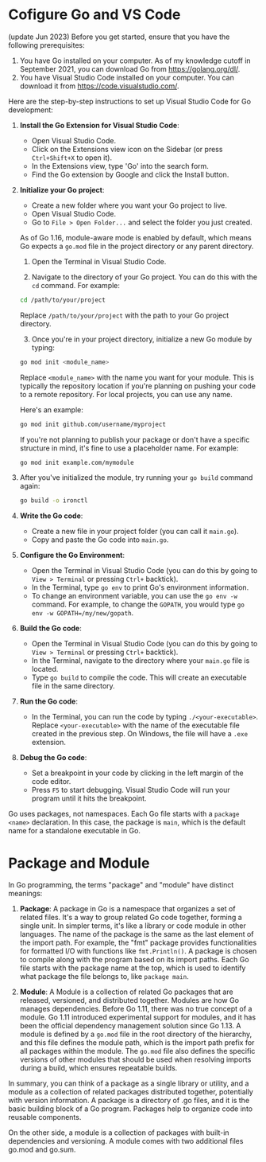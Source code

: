 # Cofigure Go and VS Code
(update Jun 2023)
Before you get started, ensure that you have the following prerequisites:

1. You have Go installed on your computer. As of my knowledge cutoff in September 2021, you can download Go from https://golang.org/dl/.
2. You have Visual Studio Code installed on your computer. You can download it from https://code.visualstudio.com/.

Here are the step-by-step instructions to set up Visual Studio Code for Go development:

1. **Install the Go Extension for Visual Studio Code**:
   - Open Visual Studio Code.
   - Click on the Extensions view icon on the Sidebar (or press `Ctrl+Shift+X` to open it).
   - In the Extensions view, type 'Go' into the search form.
   - Find the Go extension by Google and click the Install button.

2. **Initialize your Go project**:
   - Create a new folder where you want your Go project to live.
   - Open Visual Studio Code.
   - Go to `File > Open Folder...` and select the folder you just created.
  
   As of Go 1.16, module-aware mode is enabled by default, which means Go expects a `go.mod` file in the project directory or any parent directory.

   1. Open the Terminal in Visual Studio Code.

   2. Navigate to the directory of your Go project. You can do this with the `cd` command. For example:

   ```bash
   cd /path/to/your/project
   ```

   Replace `/path/to/your/project` with the path to your Go project directory.

   3. Once you're in your project directory, initialize a new Go module by typing:

   ```bash
   go mod init <module_name>
   ```

   Replace `<module_name>` with the name you want for your module. This is typically the repository location if you're planning on pushing your code to a remote repository. For local projects, you can use any name.

   Here's an example:

   ```bash
   go mod init github.com/username/myproject
   ```

   If you're not planning to publish your package or don't have a specific structure in mind, it's fine to use a placeholder name. For example:

   ```bash
   go mod init example.com/mymodule
   ```

4. After you've initialized the module, try running your `go build` command again:

   ```bash
   go build -o ironctl
   ```

4. **Write the Go code**:
   - Create a new file in your project folder (you can call it `main.go`).
   - Copy and paste the Go code into `main.go`.

5. **Configure the Go Environment**:
   - Open the Terminal in Visual Studio Code (you can do this by going to `View > Terminal` or pressing `Ctrl+` backtick).
   - In the Terminal, type `go env` to print Go's environment information.
   - To change an environment variable, you can use the `go env -w` command. For example, to change the `GOPATH`, you would type `go env -w GOPATH=/my/new/gopath`. 
   
   
   


6. **Build the Go code**:
   - Open the Terminal in Visual Studio Code (you can do this by going to `View > Terminal` or pressing `Ctrl+` backtick).
   - In the Terminal, navigate to the directory where your `main.go` file is located.
   - Type `go build` to compile the code. This will create an executable file in the same directory.

7. **Run the Go code**:
   - In the Terminal, you can run the code by typing `./<your-executable>`. Replace `<your-executable>` with the name of the executable file created in the previous step. On Windows, the file will have a `.exe` extension.

8. **Debug the Go code**:
   - Set a breakpoint in your code by clicking in the left margin of the code editor.
   - Press `F5` to start debugging. Visual Studio Code will run your program until it hits the breakpoint.

Go uses packages, not namespaces. Each Go file starts with a `package <name>` declaration. In this case, the package is `main`, which is the default name for a standalone executable in Go.

# Package and Module
In Go programming, the terms "package" and "module" have distinct meanings:

1. **Package**: A package in Go is a namespace that organizes a set of related files. It's a way to group related Go code together, forming a single unit. In simpler terms, it's like a library or code module in other languages. The name of the package is the same as the last element of the import path. For example, the "fmt" package provides functionalities for formatted I/O with functions like `fmt.Println()`. A package is chosen to compile along with the program based on its import paths. Each Go file starts with the package name at the top, which is used to identify what package the file belongs to, like `package main`.

2. **Module**: A Module is a collection of related Go packages that are released, versioned, and distributed together. Modules are how Go manages dependencies. Before Go 1.11, there was no true concept of a module. Go 1.11 introduced experimental support for modules, and it has been the official dependency management solution since Go 1.13. A module is defined by a `go.mod` file in the root directory of the hierarchy, and this file defines the module path, which is the import path prefix for all packages within the module. The `go.mod` file also defines the specific versions of other modules that should be used when resolving imports during a build, which ensures repeatable builds.

In summary, you can think of a package as a single library or utility, and a module as a collection of related packages distributed together, potentially with version information.
A package is a directory of .go files, and it is the basic building block of a Go program. Packages help to organize code into reusable components.

On the other side, a module is a collection of packages with built-in dependencies and versioning. A module comes with two additional files go.mod and go.sum.
